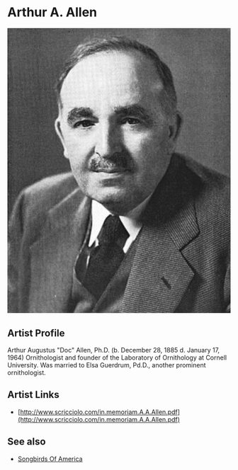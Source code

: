 # Arthur A. Allen

![](../../assets/artists/Arthur_A_Allen.png)

## Artist Profile

Arthur Augustus "Doc" Allen, Ph.D. (b. December 28, 1885 d. January 17, 1964) Ornithologist and founder of the Laboratory of Ornithology at Cornell University. Was married to Elsa Guerdrum, Pd.D., another prominent ornithologist.

## Artist Links

- [http://www.scricciolo.com/in.memoriam.A.A.Allen.pdf](http://www.scricciolo.com/in.memoriam.A.A.Allen.pdf)


## See also

- [Songbirds Of America](Songbirds_Of_America.md)
